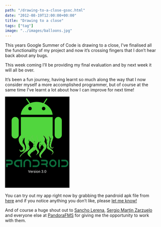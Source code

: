 ```yaml
---
path: "/drawing-to-a-close-gsoc.html"
date: "2012-08-19T12:00:00+00:00"
title: "Drawing to a close"
tags: ["tag"]
image: "../images/balloons.jpg"
---
```


This years Google Summer of Code is drawing to a close, I’ve finalised all the functionality of my project and now it’s crossing fingers that I don’t hear back about any bugs.

This week coming I’ll be providing my final evaluation and by next week it will all be over.

It’s been a fun journey, having learnt so much along the way that I now consider myself a  more accomplished programmer, but of course at the same time I’ve learnt a lot about how I can improve for next time!

![pandroid](pandroid-v3.0.png)

You can try out my app right now by grabbing the pandroid apk file from [here](https://dl.dropboxusercontent.com/u/17033926/partiallogic/Pandroid%20Agent%20v3.0.apk) and if you notice anything you don’t like, please [let me know!](http://twitter.com/_markholland)

And of course a huge shout out to [Sancho Lerena](http://twitter.com/slerena), [Sergio Martin Zarzuelo](http://www.noparar.com/) and everyone else at [PandoraFMS](http://www.pandorafms.com/) for giving me the opportunity to work with them.